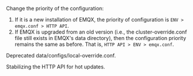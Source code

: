 Change the priority of the configuration:
1. If it is a new installation of EMQX, the priority of configuration is `ENV > emqx.conf > HTTP API`.
2. If EMQX is upgraded from an old version (i.e., the cluster-override.conf file still exists in EMQX's data directory), then the configuration priority remains the same as before. That is, `HTTP API > ENV > emqx.conf`.

Deprecated data/configs/local-override.conf.

Stabilizing the HTTP API for hot updates.
